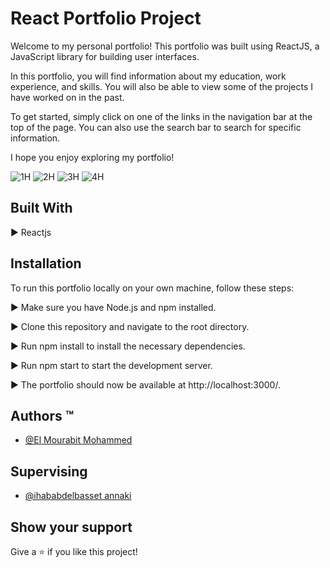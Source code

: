 
# React Portfolio Project

Welcome to my personal portfolio! This portfolio was built using ReactJS, a JavaScript library for building user interfaces.

In this portfolio, you will find information about my education, work experience, and skills. You will also be able to view some of the projects I have worked on in the past.

To get started, simply click on one of the links in the navigation bar at the top of the page. You can also use the search bar to search for specific information.

I hope you enjoy exploring my portfolio!

![1H](https://user-images.githubusercontent.com/101054444/211151336-fa55b078-a0ad-44a6-bf7d-c817e5038571.jpg)
![2H](https://user-images.githubusercontent.com/101054444/211151342-be8553c2-5b21-40fc-b1d2-443de9b7de29.jpg)
![3H](https://user-images.githubusercontent.com/101054444/211151347-238506df-0434-4ae9-8165-1f787a7fac81.jpg)
![4H](https://user-images.githubusercontent.com/101054444/211151351-d5982dfd-c500-46cd-b5dc-cf6b2ee11b26.jpg)


## Built With

▶️ Reactjs

## Installation
To run this portfolio locally on your own machine, follow these steps:

 ▶️ Make sure you have Node.js and npm installed.
 
 ▶️ Clone this repository and navigate to the root directory.
 
 ▶️ Run npm install to install the necessary dependencies.
 
 ▶️ Run npm start to start the development server.
 
 ▶️ The portfolio should now be available at http://localhost:3000/.

## Authors ™️

- [@El Mourabit Mohammed](https://github.com/ElMourabit-Mohammed)

## Supervising

- [@ihababdelbasset annaki](https://github.com/thefledgedhurricane)

## Show your support
Give a ⭐️ if you like this project!
